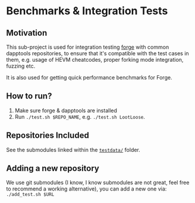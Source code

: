 # Benchmarks & Integration Tests

## Motivation

This sub-project is used for integration testing
[forge](https://github.com/gakonst/foundry/) with common dapptools repositories,
to ensure that it's compatible with the test cases in them, e.g. usage of HEVM
cheatcodes, proper forking mode integration, fuzzing etc.

It is also used for getting quick performance benchmarks for Forge.

## How to run?

1. Make sure forge & dapptools are installed
1. Run `./test.sh $REPO_NAME`, e.g. `./test.sh LootLoose`.

## Repositories Included

See the submodules linked within the [`testdata/`](./testdata) folder.

## Adding a new repository

We use git submodules (I know, I know submodules are not great, feel free to
recommend a working alternative), you can add a new one via:
`./add_test.sh $URL`
